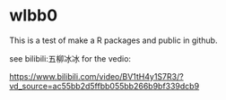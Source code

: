 # wlbb0
This is a test of make a R packages and public in github.

see bilibili:五柳冰冰  for the vedio:

https://www.bilibili.com/video/BV1tH4y1S7R3/?vd_source=ac55bb2d5ffbb055bb266b9bf339dcb9
